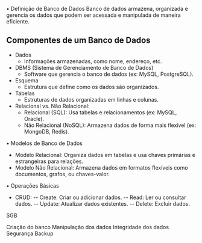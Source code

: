 • Definição de Banco de Dados
Banco de dados armazena, organizada e gerencia os dados que podem ser acessada e manipulada de maneira eficiente.

## Componentes de um Banco de Dados
* Dados
  * Informações armazenadas, como nome, endereço, etc.
* DBMS (Sistema de Gerenciamento de Banco de Dados)
  * Software que gerencia o banco de dados (ex: MySQL, PostgreSQL).
* Esquema
  * Estrutura que define como os dados são organizados.
* Tabelas
  * Estruturas de dados organizadas em linhas e colunas.
* Relacional vs. Não Relacional:
  * Relacional (SQL): Usa tabelas e relacionamentos (ex: MySQL, Oracle).
  * Não Relacional (NoSQL): Armazena dados de forma mais flexível (ex: MongoDB, Redis).

• Modelos de Banco de Dados
  - Modelo Relacional: Organiza dados em tabelas e usa chaves primárias e estrangeiras para relações.
  - Modelo Não Relacional: Armazena dados em formatos flexíveis como documentos, grafos, ou chaves-valor.

• Operações Básicas
  - CRUD:
    -- Create: Criar ou adicionar dados.
    -- Read: Ler ou consultar dados.
    -- Update: Atualizar dados existentes.
    -- Delete: Excluir dados.

SGB

Criação do banco
Manipulação dos dados
Integridade dos dados
Segurança
Backup
